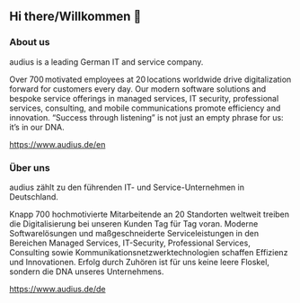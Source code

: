 ## Hi there/Willkommen 👋

### About us

audius is a leading German IT and service company.

Over 700 motivated employees at 20 locations worldwide drive digitalization forward for customers every day. Our modern software solutions and bespoke service offerings in managed services, IT security, professional services, consulting, and mobile communications promote efficiency and innovation. “Success through listening” is not just an empty phrase for us: it’s in our DNA.

https://www.audius.de/en

### Über uns

audius zählt zu den führenden IT- und Service-Unternehmen in Deutschland.

Knapp 700 hochmotivierte Mitarbeitende an 20 Standorten weltweit treiben die Digitalisierung bei unseren Kunden Tag für Tag voran. Moderne Softwarelösungen und maßgeschneiderte Serviceleistungen in den Bereichen Managed Services, IT-Security, Professional Services, Consulting sowie Kommunikationsnetzwerktechnologien schaffen Effizienz und Innovationen. Erfolg durch Zuhören ist für uns keine leere Floskel, sondern die DNA unseres Unternehmens.

https://www.audius.de/de
